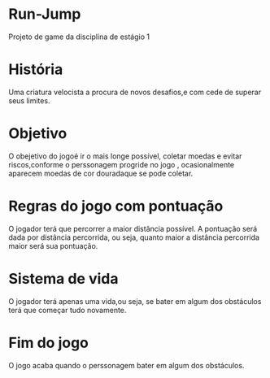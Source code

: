# Run-Jump
Projeto de game da disciplina de estágio 1
# História
Uma criatura velocista a procura de novos desafios,e com cede de superar seus limites.
# Objetivo
O obejetivo do jogoé ir o mais longe possível, coletar moedas e evitar riscos,conforme o perssonagem progride no jogo , ocasionalmente aparecem moedas de cor douradaque se pode coletar.
# Regras do jogo com pontuação
O jogador terá que percorrer a maior distância possível. A pontuação será dada por distância percorrida, ou seja, quanto maior a distância percorrida maior será sua pontuação.
# Sistema de vida
O jogador terá apenas uma vida,ou seja, se bater em algum dos obstáculos terá que começar tudo novamente.
# Fim do jogo
O jogo acaba quando o perssonagem bater em algum dos obstáculos.
